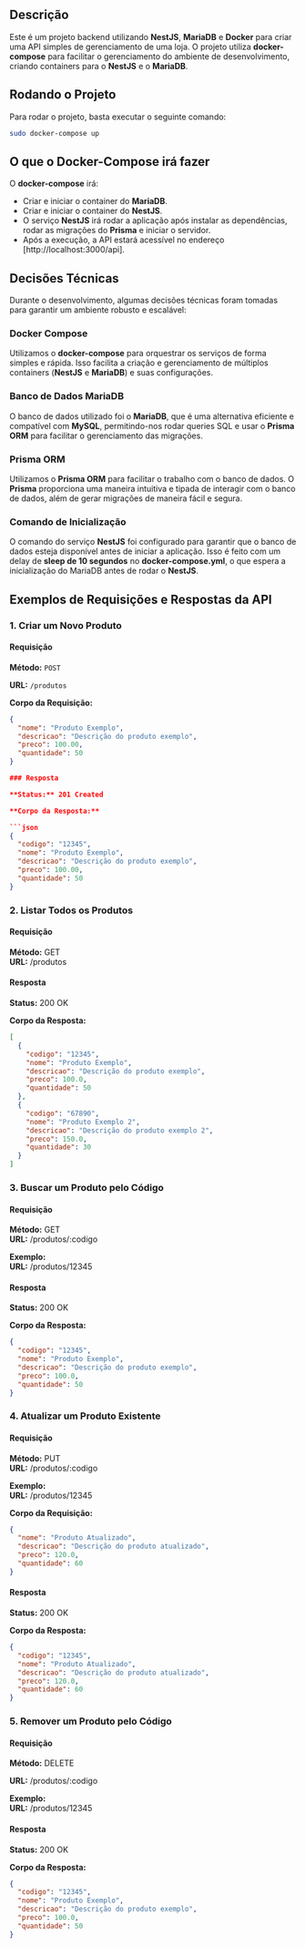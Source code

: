 ## Descrição

Este é um projeto backend utilizando **NestJS**, **MariaDB** e **Docker** para criar uma API simples de gerenciamento de uma loja. O projeto utiliza **docker-compose** para facilitar o gerenciamento do ambiente de desenvolvimento, criando containers para o **NestJS** e o **MariaDB**.

## Rodando o Projeto

Para rodar o projeto, basta executar o seguinte comando:

```bash
sudo docker-compose up
```

## O que o Docker-Compose irá fazer

O **docker-compose** irá:

- Criar e iniciar o container do **MariaDB**.
- Criar e iniciar o container do **NestJS**.
- O serviço **NestJS** irá rodar a aplicação após instalar as dependências, rodar as migrações do **Prisma** e iniciar o servidor.
- Após a execução, a API estará acessível no endereço [http://localhost:3000/api].

## Decisões Técnicas

Durante o desenvolvimento, algumas decisões técnicas foram tomadas para garantir um ambiente robusto e escalável:

### Docker Compose

Utilizamos o **docker-compose** para orquestrar os serviços de forma simples e rápida. Isso facilita a criação e gerenciamento de múltiplos containers (**NestJS** e **MariaDB**) e suas configurações.

### Banco de Dados MariaDB

O banco de dados utilizado foi o **MariaDB**, que é uma alternativa eficiente e compatível com **MySQL**, permitindo-nos rodar queries SQL e usar o **Prisma ORM** para facilitar o gerenciamento das migrações.

### Prisma ORM

Utilizamos o **Prisma ORM** para facilitar o trabalho com o banco de dados. O **Prisma** proporciona uma maneira intuitiva e tipada de interagir com o banco de dados, além de gerar migrações de maneira fácil e segura.

### Comando de Inicialização

O comando do serviço **NestJS** foi configurado para garantir que o banco de dados esteja disponível antes de iniciar a aplicação. Isso é feito com um delay de **sleep de 10 segundos** no **docker-compose.yml**, o que espera a inicialização do MariaDB antes de rodar o **NestJS**.

## Exemplos de Requisições e Respostas da API

### 1. **Criar um Novo Produto**

#### Requisição

**Método:** `POST`

**URL:** `/produtos`

**Corpo da Requisição:**

````json
{
  "nome": "Produto Exemplo",
  "descricao": "Descrição do produto exemplo",
  "preco": 100.00,
  "quantidade": 50
}

### Resposta

**Status:** 201 Created

**Corpo da Resposta:**

```json
{
  "codigo": "12345",
  "nome": "Produto Exemplo",
  "descricao": "Descrição do produto exemplo",
  "preco": 100.00,
  "quantidade": 50
}
````

### 2. Listar Todos os Produtos

#### Requisição

**Método:** GET  
**URL:** /produtos

#### Resposta

**Status:** 200 OK

**Corpo da Resposta:**

```json
[
  {
    "codigo": "12345",
    "nome": "Produto Exemplo",
    "descricao": "Descrição do produto exemplo",
    "preco": 100.0,
    "quantidade": 50
  },
  {
    "codigo": "67890",
    "nome": "Produto Exemplo 2",
    "descricao": "Descrição do produto exemplo 2",
    "preco": 150.0,
    "quantidade": 30
  }
]
```

### 3. Buscar um Produto pelo Código

#### Requisição

**Método:** GET  
**URL:** /produtos/:codigo

**Exemplo:**  
**URL:** /produtos/12345

#### Resposta

**Status:** 200 OK

**Corpo da Resposta:**

```json
{
  "codigo": "12345",
  "nome": "Produto Exemplo",
  "descricao": "Descrição do produto exemplo",
  "preco": 100.0,
  "quantidade": 50
}
```

### 4. Atualizar um Produto Existente

#### Requisição

**Método:** PUT  
**URL:** /produtos/:codigo

**Exemplo:**  
**URL:** /produtos/12345

**Corpo da Requisição:**

```json
{
  "nome": "Produto Atualizado",
  "descricao": "Descrição do produto atualizado",
  "preco": 120.0,
  "quantidade": 60
}
```

#### Resposta

**Status:** 200 OK

**Corpo da Resposta:**

```json
{
  "codigo": "12345",
  "nome": "Produto Atualizado",
  "descricao": "Descrição do produto atualizado",
  "preco": 120.0,
  "quantidade": 60
}
```

### 5. Remover um Produto pelo Código

#### Requisição

**Método:** DELETE

**URL:** /produtos/:codigo

**Exemplo:**  
**URL:** /produtos/12345

#### Resposta

**Status:** 200 OK

**Corpo da Resposta:**

```json
{
  "codigo": "12345",
  "nome": "Produto Exemplo",
  "descricao": "Descrição do produto exemplo",
  "preco": 100.0,
  "quantidade": 50
}
```
